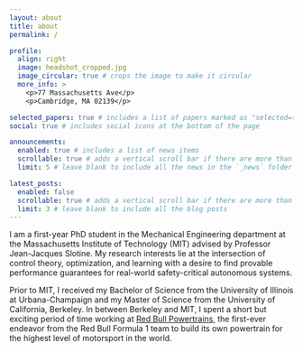 ```yaml
---
layout: about
title: about
permalink: /

profile:
  align: right
  image: headshot_cropped.jpg
  image_circular: true # crops the image to make it circular
  more_info: >
    <p>77 Massachusetts Ave</p>
    <p>Cambridge, MA 02139</p>

selected_papers: true # includes a list of papers marked as "selected={true}"
social: true # includes social icons at the bottom of the page

announcements:
  enabled: true # includes a list of news items
  scrollable: true # adds a vertical scroll bar if there are more than 3 news items
  limit: 5 # leave blank to include all the news in the `_news` folder

latest_posts:
  enabled: false
  scrollable: true # adds a vertical scroll bar if there are more than 3 new posts items
  limit: 3 # leave blank to include all the blog posts
---
```


I am a first-year PhD student in the Mechanical Engineering department at the Massachusetts Institute of Technology (MIT) advised by Professor Jean-Jacques Slotine. My research interests lie at the intersection of control theory, optimization, and learning with a desire to find provable performance guarantees for real-world safety-critical autonomous systems.

Prior to MIT, I received my Bachelor of Science from the University of Illinois at Urbana-Champaign and my Master of Science from the University of California, Berkeley. In between Berkeley and MIT, I spent a short but exciting period of time working at [Red Bull Powertrains](https://www.redbullpowertrains.com/int-en), the first-ever endeavor from the Red Bull Formula 1 team to build its own powertrain for the highest level of motorsport in the world.